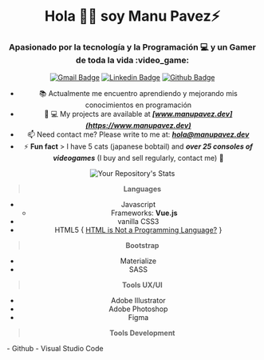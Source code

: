 <div align="center">
<h1 align="center">Hola 😶‍🌫️ soy Manu Pavez⚡</h1>
<h3 align="center">Apasionado por la tecnología y la Programación 💻 y un Gamer de toda la vida :video_game:</h3>

  <a href="mailto:hola@manupavez.dev">![Gmail Badge](https://img.shields.io/badge/-hola@manupavez.dev-c14438?style=flat&logo=Gmail&logoColor=white&link=mailto:hola@manupavez.dev)</a>
  <a href="https://www.linkedin.com/in/manuel-pavez-chavez/">![Linkedin Badge](https://img.shields.io/badge/-manuelpavez-0072b1?style=flat&logo=Linkedin&logoColor=white&link=https://www.linkedin.com/in/manuel-pavez-chavez/)</a>
  <a href="https://www.github.com/manupavez/">![Github Badge](https://img.shields.io/badge/-manuelpavez-grey?style=flat&logo=github&logoColor=white&link=https://github.com/manupavez/)</a>


- :books:	 Actualmente me encuentro aprendiendo y mejorando mis conocimientos en programación
- :briefcase:	💻 My projects are available at ***[www.manupavez.dev](https://www.manupavez.dev)***
- 📫 Need contact me? Please write to me at: ***hola@manupavez.dev***
- ⚡ **Fun fact** > I have 5 cats (japanese bobtail) and ***over 25 consoles of videogames*** (I buy and sell regularly, contact me) :slightly_smiling_face:	


![Your Repository's Stats](https://github-readme-stats.vercel.app/api?username=manupavez&show_icons=true)

>**Languages**
- Javascript
  - Frameworks: **Vue.js**
- vanilla CSS3 
- HTML5 { [HTML is Not a Programming Language?](https://css-tricks.com/html-is-not-a-programming-language/) }


>**Bootstrap**
- Materialize
- SASS

>**Tools UX/UI**
- Adobe Illustrator
- Adobe Photoshop
- Figma

>**Tools Development**
</div>
- Github
- Visual Studio Code
